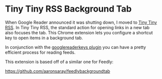 Tiny Tiny RSS Background Tab
===

When Google Reader announced it was shutting down, I moved to [Tiny Tiny RSS](http://tt-rss.org/). In Tiny Tiny RSS, the standard action for opening links in a new tab also focuses the tab. This Chrome extension lets you configure a shortcut key to open items in a background tab.

In conjunction with the [googlereaderkeys plugin](https://github.com/markwaters/ttrss-plugin-googlereaderkeys) you can have a pretty efficient process for reading feeds.

This extension is based off of a similar one for Feedly:

https://github.com/aaronsaray/feedlybackgroundtab
